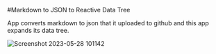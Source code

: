 #Markdown to JSON to Reactive Data Tree

App converts markdown to json that it uploaded to github and this app expands its data tree.

![Screenshot 2023-05-28 101142](https://github.com/editorblitz/bionotes/assets/67771494/59e99ca2-6698-457d-856c-798cf982ec12)
